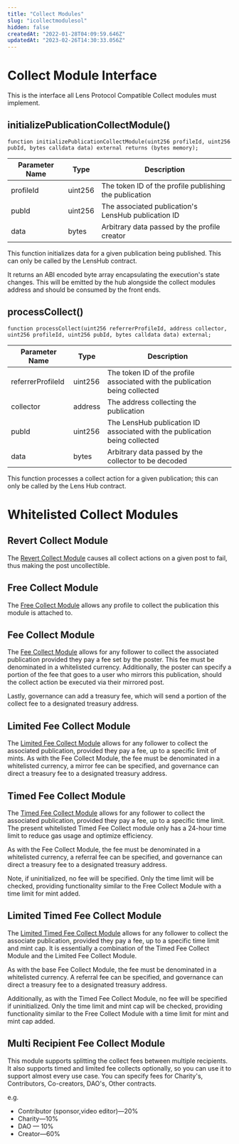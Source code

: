 ```yaml
---
title: "Collect Modules"
slug: "icollectmodulesol"
hidden: false
createdAt: "2022-01-28T04:09:59.646Z"
updatedAt: "2023-02-26T14:30:33.056Z"
---
```

# Collect Module Interface

This is the interface all Lens Protocol Compatible Collect modules must implement.

## initializePublicationCollectModule()

`function initializePublicationCollectModule(uint256 profileId, uint256 pubId, bytes calldata data) external returns (bytes memory);`

| Parameter Name | Type    | Description                                            |
| -------------- | ------- | ------------------------------------------------------ |
| profileId      | uint256 | The token ID of the profile publishing the publication |
| pubId          | uint256 | The associated publication's LensHub publication ID    |
| data           | bytes   | Arbitrary data passed by the profile creator           |

This function initializes data for a given publication being published. This can only be called by the LensHub contract.

It returns an ABI encoded byte array encapsulating the execution's state changes. This will be emitted by the hub alongside the collect modules address and should be consumed by the front ends.

## processCollect()

`function processCollect(uint256 referrerProfileId, address collector, uint256 profileId, uint256 pubId, bytes calldata data) external;`

| Parameter Name    | Type    | Description                                                                 |
| ----------------- | ------- | --------------------------------------------------------------------------- |
| referrerProfileId | uint256 | The token ID of the profile associated with the publication being collected |
| collector         | address | The address collecting the publication                                      |
| pubId             | uint256 | The LensHub publication ID associated with the publication being collected  |
| data              | bytes   | Arbitrary data passed by the collector to be decoded                        |

This function processes a collect action for a given publication; this can only be called by the Lens Hub contract.

# Whitelisted Collect Modules

## Revert Collect Module

The [Revert Collect Module](https://github.com/lens-protocol/lens-protocol/blob/main/contracts/core/modules/collect/RevertCollectModule.sol) causes all collect actions on a given post to fail, thus making the post uncollectible.

## Free Collect Module

The [Free Collect Module](https://github.com/lens-protocol/lens-protocol/blob/main/contracts/core/modules/collect/FreeCollectModule.sol) allows any profile to collect the publication this module is attached to.

## Fee Collect Module

The [Fee Collect Module](https://github.com/lens-protocol/lens-protocol/blob/main/contracts/core/modules/collect/FeeCollectModule.sol) allows for any follower to collect the associated publication provided they pay a fee set by the poster. This fee must be denominated in a whitelisted currency. Additionally, the poster can specify a portion of the fee that goes to a user who mirrors this publication, should the collect action be executed via their mirrored post.

Lastly, governance can add a treasury fee, which will send a portion of the collect fee to a designated treasury address.

## Limited Fee Collect Module

The [Limited Fee Collect Module](https://github.com/lens-protocol/lens-protocol/blob/main/contracts/core/modules/collect/LimitedFeeCollectModule.sol) allows for any follower to collect the associated publication, provided they pay a fee, up to a specific limit of mints. As with the Fee Collect Module, the fee must be denominated in a whitelisted currency, a mirror fee can be specified, and governance can direct a treasury fee to a designated treasury address.

## Timed Fee Collect Module

The [Timed Fee Collect Module](https://github.com/lens-protocol/lens-protocol/blob/main/contracts/core/modules/collect/TimedFeeCollectModule.sol) allows for any follower to collect the associated publication, provided they pay a fee, up to a specific time limit. The present whitelisted Timed Fee Collect module only has a 24-hour time limit to reduce gas usage and optimize efficiency. 

As with the Fee Collect Module, the fee must be denominated in a whitelisted currency, a referral fee can be specified, and governance can direct a treasury fee to a designated treasury address.

Note, if uninitialized, no fee will be specified. Only the time limit will be checked, providing functionality similar to the Free Collect Module with a time limit for mint added.

## Limited Timed Fee Collect Module

The [Limited Timed Fee Collect Module](https://github.com/lens-protocol/lens-protocol/blob/main/contracts/core/modules/collect/LimitedTimedFeeCollectModule.sol) allows for any follower to collect the associate publication, provided they pay a fee, up to a specific time limit and mint cap. It is essentially a combination of the Timed Fee Collect Module and the Limited Fee Collect Module.

As with the base Fee Collect Module, the fee must be denominated in a whitelisted currency. A referral fee can be specified, and governance can direct a treasury fee to a designated treasury address.

Additionally, as with the Timed Fee Collect Module, no fee will be specified if uninitialized. Only the time limit and mint cap will be checked, providing functionality similar to the Free Collect Module with a time limit for mint and mint cap added.

## Multi Recipient Fee Collect Module

This module supports splitting the collect fees between multiple recipients. It also supports timed and limited fee collects optionally, so you can use it to support almost every use case. You can specify fees for Charity's, Contributors, Co-creators, DAO's, Other contracts.

e.g.

- Contributor (sponsor,video editor)—20%
- Charity—10%
- DAO — 10%
- Creator—60%